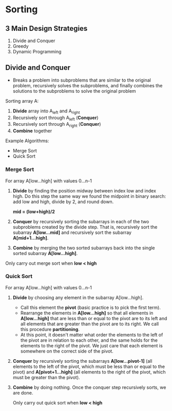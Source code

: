 # Sorting

## 3 Main Design Strategies

1. Divide and Conquer
2. Greedy
3. Dynamic Programming



## Divide and Conquer

* Breaks a problem into subproblems that are similar to the original problem, recursively solves the subproblems, and finally combines the solutions to the subproblems to solve the original problem

Sorting array A:

1. **Divide** array into A<sub>left</sub> and A<sub>right</sub>
2. Recursively sort through A<sub>left</sub> (**Conquer**)
3. Recursively sort through A<sub>right</sub> (**Conquer**)
4. **Combine** together

Example Algorithms:

* Merge Sort
* Quick Sort



### Merge Sort

For array A[low...high] with values 0...n-1

1. **Divide** by finding the position midway between index low and index high. Do this step the same way we found the midpoint in binary search: add low and high, divide by 2, and round down.

   **mid = (low+high)/2**

2. **Conquer** by recursively sorting the subarrays in each of the two subproblems created by the divide step. That is, recursively sort the subarray **A[low...mid]** and recursively sort the subarray **A[mid+1...high]**.

3. **Combine** by merging the two sorted subarrays back into the single sorted subarray **A[low...high]**.

Only carry out merge sort when **low < high**



### Quick Sort

For array A[low...high] with values 0...n-1

1. **Divide** by choosing any element in the subarray A[low...high]. 

   - Call this element the **pivot** (basic practice is to pick the first term). 
   - Rearrange the elements in **A[low...high]** so that all elements in **A[low...high]** that are less than or equal to the pivot are to its left and all elements that are greater than the pivot are to its right. We call this procedure **partitioning**. 
   - At this point, it doesn't matter what order the elements to the left of the pivot are in relation to each other, and the same holds for the elements to the right of the pivot. We just care that each element is somewhere on the correct side of the pivot.

2. **Conquer** by recursively sorting the subarrays **A[low...pivot-1]** (all elements to the left of the pivot, which must be less than or equal to the pivot) and  **A[pivot+1...high]** (all elements to the right of the pivot, which must be greater than the pivot).

3. **Combine** by doing nothing. Once the conquer step recursively sorts, we are done.

   Only carry out quick sort when **low < high**